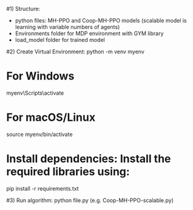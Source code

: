 #1) Structure:
  - python files: MH-PPO and Coop-MH-PPO models (scalable model is learning with variable numbers of agents) 
  - Environments folder for MDP environment with GYM library
  - load_model folder for trained model


#2) Create Virtual Environment:
  python -m venv myenv
  # For Windows
  myenv\Scripts\activate
  # For macOS/Linux
  source myenv/bin/activate
  
  # Install dependencies: Install the required libraries using:
  pip install -r requirements.txt

#3) Run algorithm:
  python file.py (e.g. Coop-MH-PPO-scalable.py)
  
